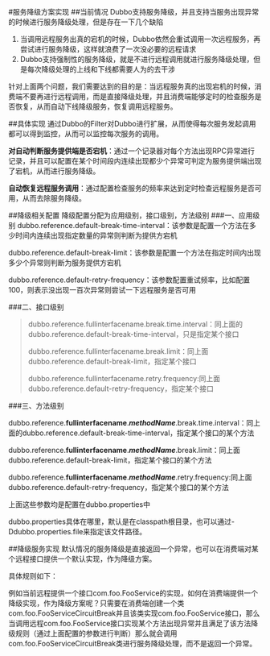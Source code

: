 #服务降级方案实现
##当前情况
Dubbo支持服务降级，并且支持当服务出现异常的时候进行服务降级处理，但是存在一下几个缺陷


1. 当调用远程服务出真的宕机的时候，Dubbo依然会重试调用一次远程服务，再尝试进行服务降级，这样就浪费了一次没必要的远程请求<br/>
2. Dubbo支持强制性的服务降级，就是不进行远程调用就进行服务降级处理，但是每次降级处理的上线和下线都需要人为的去干涉<br/>


针对上面两个问题，我们需要达到的目的是：当远程服务真的出现宕机的时候，消费端不要再进行远程调用，而是直接降级处理，并且消费端能够定时的检查服务是否恢复，从而自动下线降级服务，恢复调用远程服务。

##具体实现
通过Dubbo的Filter对Dubbo进行扩展，从而使得每次服务发起调用都可以得到监控，从而可以监控每次服务的调用。

**对自动判断服务提供端是否宕机**：通过一个记录器对每个方法出现RPC异常进行记录，并且可以配置在某个时间段内连续出现都少个异常可判定为服务提供端出现了宕机，从而进行服务降级。

**自动恢复远程服务调用**：通过配置检查服务的频率来达到定时检查远程服务是否可用，从而去除服务降级。

##降级相关配置
降级配置分配为应用级别，接口级别，方法级别
###一、应用级别
dubbo.reference.default-break-time-interval：该参数是配置一个方法在多少时间内连续出现指定数量的异常则判断为提供方宕机

dubbo.reference.default-break-limit：该参数是配置一个方法在指定时间内出现多少个异常则判断为服务提供方宕机

dubbo.reference.default-retry-frequency：该参数配置重试频率，比如配置100，则表示没出现一百次异常则尝试一下远程服务是否可用

###二、接口级别
> dubbo.reference.fullinterfacename.break.time.interval：同上面的dubbo.reference.default-break-time-interval，只是指定某个接口
>
> dubbo.reference.fullinterfacename.break.limit：同上面dubbo.reference.default-break-limit，指定某个接口
>
> dubbo.reference.fullinterfacename.retry.frequency:同上面
> dubbo.reference.default-retry-frequency，指定某个接口

###三、方法级别

dubbo.reference.**fullinterfacename**.***methodName***.break.time.interval：同上面的dubbo.reference.default-break-time-interval，指定某个接口的某个方法

dubbo.reference.**fullinterfacename**.***methodName***.break.limit：同上面dubbo.reference.default-break-limit，指定某个接口的某个方法

dubbo.reference.**fullinterfacename**.***methodName***.retry.frequency:同上面
dubbo.reference.default-retry-frequency，指定某个接口的某个方法

上面这些参数均是配置在dubbo.properties中

dubbo.properties具体在哪里，默认是在classpath根目录，也可以通过-Ddubbo.properties.file来指定该文件路径。


##降级服务实现
默认情况的服务降级是直接返回一个异常，也可以在消费端对某个远程接口提供一个默认实现，作为降级方案。

具体规则如下：

例如当前远程提供一个接口com.foo.FooService的实现，如何在消费端提供一个降级实现，作为降级方案呢？只需要在消费端创建一个类com.foo.FooServiceCircuitBreak并且该类实现com.foo.FooService接口，那么当调用远程com.foo.FooService接口实现某个方法出现异常并且满足了该方法降级规则（通过上面配置的参数进行判断）那么就会调用com.foo.FooServiceCircuitBreak类进行服务降级处理，而不是返回一个异常。






